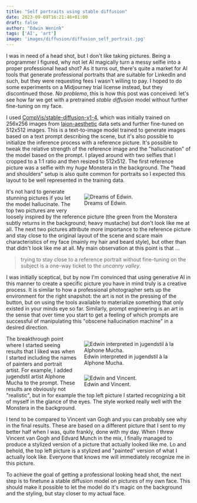 ```yaml
---
title: "Self portraits using stable diffusion"
date: 2023-09-09T16:21:46+01:00
draft: false
author: "Edwin Wenink"
tags: ['AI', 'art']
image: 'images/diffusion/diffusion_self_portrait.jpg'
---
```


I was in need of a head shot, but I don't like taking pictures.
Being a programmer I figured, why not let AI magically turn a messy selfie into a proper professional head shot?
As it turns out, there's quite a market for AI tools that generate professional portraits that are suitable for LinkedIn and such, but they were requesting fees I wasn't willing to pay.
I hoped to do some experiments on a Midjourney trial license instead, but they discontinued those.
*No problemo*, this is how this post was conceived: let's see how far we get with a pretrained *stable diffusion* model without further fine-tuning on my face.

I used [CompVis/stable-diffusion-v1-4](https://huggingface.co/CompVis/stable-diffusion), which was initially trained on 256x256 images from [laion-aesthetic](https://laion.ai/blog/laion-aesthetics/) data sets and further fine-tuned on 512x512 images.
This is a text-to-image model trained to generate images based on a text prompt describing the scene, but it's also possible to initialize the inference process with a reference picture.
It's possible to tweak the relative strength of the reference image and the "hallucination" of the model based on the prompt.
I played around with two selfies that I cropped to a 1:1 ratio and then resized to 512x512.
The first reference picture was a selfie with my *huge* Monstera in the background.
The "head and shoulders" setup is also quite common for portraits so I expected this layout to be well represented in the training data.

<figure style="width: 50%; margin-left: 20px; margin-bottom: 10px; float: right;">
<img src="/images/diffusion/not_quite_edwin.jpg" alt="Dreams of Edwin." />
<figcaption>Dreams of Edwin.</figcaption>
</figure>

It's not hard to generate stunning pictures if you let the model hallucinate.
The top two pictures are very loosely inspired by the reference picture (the green from the Monstera subtly returns in the background; heavy mustache) but don't look like me at all.
The next two pictures attribute more importance to the reference picture and stay close to the original layout of the scene and scare main characteristics of my face (mainly my hair and beard style), but other than that didn't look like me at all.
My main observation at this point is that ...

> trying to stay close to a reference portrait without fine-tuning on the subject is a one-way ticket to the *uncanny valley*.

I was initially sceptical, but by now I'm convinced that using generative AI in this manner to create a specific picture you have in mind truly is a creative process.
It is similar to how a professional photographer sets up the environment for the right snapshot: the art is not in the pressing of the button, but on using the tools available to materialize something that only existed in your minds eye so far.
Similarly, prompt engineering is an art in the sense that over time you start to get a feeling of which prompts are successful of manipulating this "obscene hallucination machine" in a desired direction.

<figure style="width: 50%; margin-left: 20px; margin-bottom: 10px; float: right;">
<img src="/images/diffusion/edwin_alphone_mucha.jpg" alt="Edwin interpreted in jugendstil à la Alphone Mucha." />
<figcaption>Edwin interpreted in jugendstil à la Alphone Mucha.</figcaption>
</figure>

<figure style="width: 50%; margin-left: 20px; margin-bottom: 10px; float: right;">
<img src="/images/diffusion/edwin_and_vincent.jpg" alt="Edwin and Vincent." />
<figcaption>Edwin and Vincent.</figcaption>
</figure>

The breakthrough point where I started seeing results that I liked was when I started including the names of painters and portrait artist.
For example, I added jugendstil artist Alphone Mucha to the prompt.
These results are obviously not "realistic", but in for example the top left picture I started recognizing a bit of myself in the glance of the eyes.
The style worked really well with the Monstera in the background.

I tend to be compared to Vincent van Gogh and you can probably see why in the final results.
These are based on a different picture that I sent to my better half when I was, quite frankly, done with my day.
When I threw Vincent van Gogh and Edvard Munch in the mix, I finally managed to produce a stylized version of a picture that actually looked like me.
Lo and behold, the top left picture is a stylized and "painted" version of what I actually look like.
Everyone that knows me will immediately recognize me in this picture.

To achieve the goal of getting a professional looking head shot, the next step is to finetune a stable diffusion model on pictures of my own face.
This should make it possible to let the model do it's magic on the background and the styling, but stay closer to my actual face.
